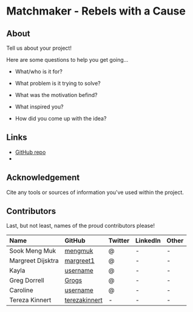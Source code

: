 # Matchmaker - Rebels with a Cause

## About

Tell us about your project!

Here are some questions to help you get going...

- What/who is it for?

- What problem is it trying to solve?

- What was the motivation befind?

- What inspired you?

- How did you come up with the idea?

## Links

- [GitHub repo](https://github.com/wdd-rebels/matchmaker)
- []()


## Acknowledgement

Cite any tools or sources of information you've used within the project.

## Contributors

Last, but not least, names of the proud contributors please!

| Name | GitHub | Twitter | LinkedIn | Other |
| :--- | :--- | :--- | :--- | :--- |
| Sook Meng Muk | [mengmuk](https://github.com/mengmuk) | @ | - | - |
| Margreet Dijsktra | [margreet1](https://github.com/margreet1) | @ | - | - |
| Kayla | [username](url) | @ | - | - |
| Greg Dorrell | [Grogs](https://github.com/Grogs) | @ | - | - |
| Caroline | [username](url) | @ | - | - |
| Tereza Kinnert | [terezakinnert](https://github.com/terezakinnert) | - | - | - |
